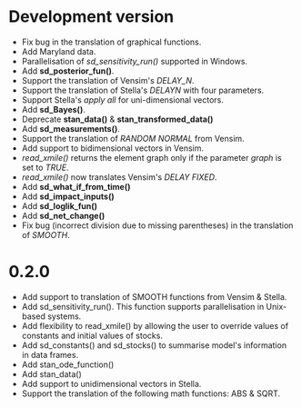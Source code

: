 # Development version

* Fix bug in the translation of graphical functions.
* Add Maryland data.
* Parallelisation of *sd_sensitivity_run()* supported in Windows.
* Add **sd_posterior_fun()**.
* Support the translation of Vensim's *DELAY_N*.
* Support the translation of Stella's *DELAYN* with four parameters.
* Support Stella's *apply all* for uni-dimensional vectors.
* Add **sd_Bayes()**.
* Deprecate **stan_data()** & **stan_transformed_data()**
* Add **sd_measurements()**.
* Support the translation of *RANDOM NORMAL* from Vensim.
* Add support to bidimensional vectors in Vensim.
* *read_xmile()* returns the element graph only if the parameter *graph* is set to *TRUE*.
* *read_xmile()* now translates Vensim's *DELAY FIXED*.
* Add **sd_what_if_from_time()**
* Add **sd_impact_inputs()**
* Add **sd_loglik_fun()**
* Add **sd_net_change()**
* Fix bug (incorrect division due to missing parentheses) in the translation of *SMOOTH*.

# 0.2.0

* Add support to translation of SMOOTH functions from Vensim & Stella.
* Add sd_sensitivity_run(). This function supports parallelisation in 
  Unix-based systems.
* Add flexibility to read_xmile() by allowing the user to override values of
  constants and initial values of stocks.
* Add sd_constants() and sd_stocks() to summarise model's information in data frames. 
* Add stan_ode_function()
* Add stan_data()
* Add support to unidimensional vectors in Stella.
* Support the translation of the following math functions: ABS & SQRT.
